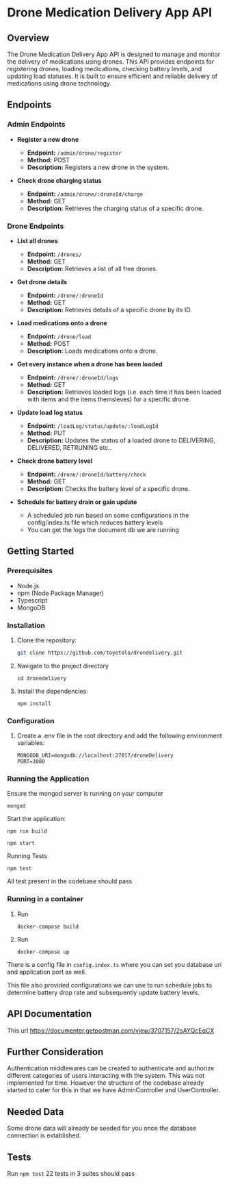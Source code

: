 # Drone Medication Delivery App API

## Overview

The Drone Medication Delivery App API is designed to manage and monitor the delivery of medications using drones. This API provides endpoints for registering drones, loading medications, checking battery levels, and updating load statuses. It is built to ensure efficient and reliable delivery of medications using drone technology.

## Endpoints

### Admin Endpoints

- **Register a new drone**
  - **Endpoint:** `/admin/drone/register`
  - **Method:** POST
  - **Description:** Registers a new drone in the system.

- **Check drone charging status**
  - **Endpoint:** `/admin/drone/:droneId/charge`
  - **Method:** GET
  - **Description:** Retrieves the charging status of a specific drone.

### Drone Endpoints

- **List all drones**
  - **Endpoint:** `/drones/`
  - **Method:** GET
  - **Description:** Retrieves a list of all free drones.

- **Get drone details**
  - **Endpoint:** `/drone/:droneId`
  - **Method:** GET
  - **Description:** Retrieves details of a specific drone by its ID.

- **Load medications onto a drone**
  - **Endpoint:** `/drone/load`
  - **Method:** POST
  - **Description:** Loads medications onto a drone.

- **Get every instance when a drone has been loaded**
  - **Endpoint:** `/drone/:droneId/logs`
  - **Method:** GET
  - **Description:** Retrieves loaded logs (i.e. each time it has been loaded with items and the items themsleves) for a specific drone.

- **Update load log status**
  - **Endpoint:** `/loadLog/status/update/:loadLogId`
  - **Method:** PUT
  - **Description:** Updates the status of a loaded drone to DELIVERING, DELIVERED, RETRUNING etc..

- **Check drone battery level**
  - **Endpoint:** `/drone/:droneId/battery/check`
  - **Method:** GET
  - **Description:** Checks the battery level of a specific drone.

- **Schedule for battery drain or gain update**
    - A scheduled job run based on some configurations in the config/index.ts file which reduces battery levels
    - You can get the logs the document db we are running

## Getting Started

### Prerequisites

- Node.js
- npm (Node Package Manager)
- Typescript
- MongoDB

### Installation

1. Clone the repository:
   ```bash
   git clone https://github.com/toyetola/drondelivery.git
   ```

2. Navigate to the project directory

    ```
    cd dronedelivery
    ```

3. Install the dependencies:
    ```
    npm install
    ```
### Configuration

1. Create a .env file in the root directory and add the  following environment variables:
    ```
    MONGODB_URI=mongodb://localhost:27017/droneDelivery
    PORT=3000
    ```
### Running the Application

Ensure the mongod server is running on your computer

```
mongod
```
Start the application:

```
npm run build
```
```
npm start
```
Running Tests
```
npm test
```
All test present in the codebase should pass

### Running in a container
1. Run

    ```
    docker-compose build
    ```
    
2. Run
    ```
    docker-compose up
    ```

There is a config file in ```config.index.ts``` where you can set you database uri and application port as well.

This file also provided configurations we can use to run schedule jobs to determine battery drop rate and subsequently update battery levels.

## API Documentation

This url
https://documenter.getpostman.com/view/3707157/2sAYQcEqCX


## Further Consideration

Authentication middlewares can be created to authenticate and authorize different categories of users interacting with the system. This was not implemented for time. However the structure of the codebase already started to cater for this in that we have AdminController and UserController.

## Needed Data
Some drone data will already be seeded for you once the database connection is extablished.

## Tests
Run ```npm test``` 22 tests in 3 suites should pass 
